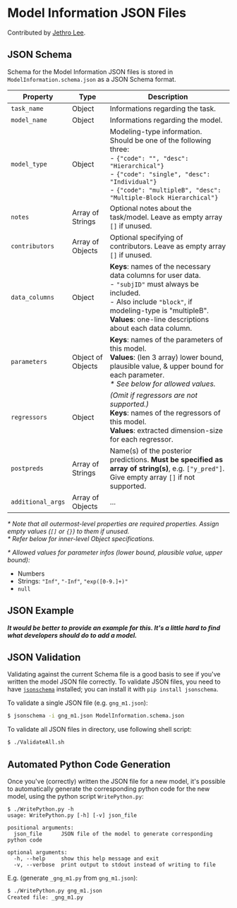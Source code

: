 # Model Information JSON Files

Contributed by [Jethro Lee][jethro-lee].

[jethro-lee]: https://github.com/dlemfh

## JSON Schema

Schema for the Model Information JSON files is stored in
`ModelInformation.schema.json` as a JSON Schema format.

| Property          | Type              | Description
|-------------------|-------------------|----------------------------------|
| `task_name`       | Object            | Informations regarding the task.
| `model_name`      | Object            | Informations regarding the model.
| `model_type`      | Object            | Modeling-type information. Should be one of the following three:</br> - `{"code": "", "desc": "Hierarchical"}`</br> - `{"code": "single", "desc": "Individual"}`</br> - `{"code": "multipleB", "desc": "Multiple-Block Hierarchical"}`
| `notes`           | Array of Strings  | Optional notes about the task/model. Leave as empty array `[]` if unused.
| `contributors`    | Array of Objects  | Optional specifying of contributors. Leave as empty array `[]` if unused.
| `data_columns`    | Object            | **Keys**: names of the necessary data columns for user data.</br> - `"subjID"` must always be included.</br> - Also include `"block"`, if modeling-type is "multipleB".</br> **Values**: one-line descriptions about each data column.
| `parameters`      | Object of Objects | **Keys**: names of the parameters of this model.</br> **Values**: (len 3 array) lower bound, plausible value, & upper bound for each parameter.</br> *\* See below for allowed values.*
| `regressors`      | Object            | *(Omit if regressors are not supported.)*</br> **Keys**: names of the regressors of this model.</br> **Values**: extracted dimension-size for each regressor.
| `postpreds`       | Array of Strings  | Name(s) of the posterior predictions. **Must be specified as array of string(s)**, e.g. `["y_pred"]`. Give empty array `[]` if not supported.
| `additional_args` | Array of Objects  | ...

*\* Note that all outermost-level properties are required properties. Assign empty values (`[]` or `{}`) to them if unused.*  
*\* Refer below for inner-level Object specifications.*

*\* Allowed values for parameter infos (lower bound, plausible value, upper bound):*
- Numbers
- Strings: `"Inf"`, `"-Inf"`, `"exp([0-9.]+)"`
- `null`

## JSON Example

***It would be better to provide an example for this. It's a little hard to find
what developers should do to add a model.***

## JSON Validation

Validating against the current Schema file is a good basis to see if you've
written the model JSON file correctly.
To validate JSON files, you need to have [`jsonschema`][jsonschema] installed; you can
install it with `pip install jsonschema`.

[jsonschema]: https://github.com/Julian/jsonschema

To validate a single JSON file (e.g. `gng_m1.json`):

```sh
$ jsonschema -i gng_m1.json ModelInformation.schema.json
```

To validate all JSON files in directory, use following shell script:

```sh
$ ./ValidateAll.sh
```

## Automated Python Code Generation

Once you've (correctly) written the JSON file for a new model, it's possible to
automatically generate the corresponding python code for the new model,
using the python script `WritePython.py`:

```
$ ./WritePython.py -h
usage: WritePython.py [-h] [-v] json_file

positional arguments:
  json_file      JSON file of the model to generate corresponding python code

optional arguments:
  -h, --help     show this help message and exit
  -v, --verbose  print output to stdout instead of writing to file
```

E.g. (generate `_gng_m1.py` from `gng_m1.json`):

```sh
$ ./WritePython.py gng_m1.json
Created file: _gng_m1.py
```
